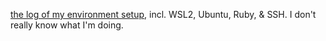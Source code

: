 [the log of my environment setup](https://github.com/bubbavox/notes_public/blob/master/WSL_log.md), incl. WSL2, Ubuntu, Ruby, & SSH. I don't really know what I'm doing.
